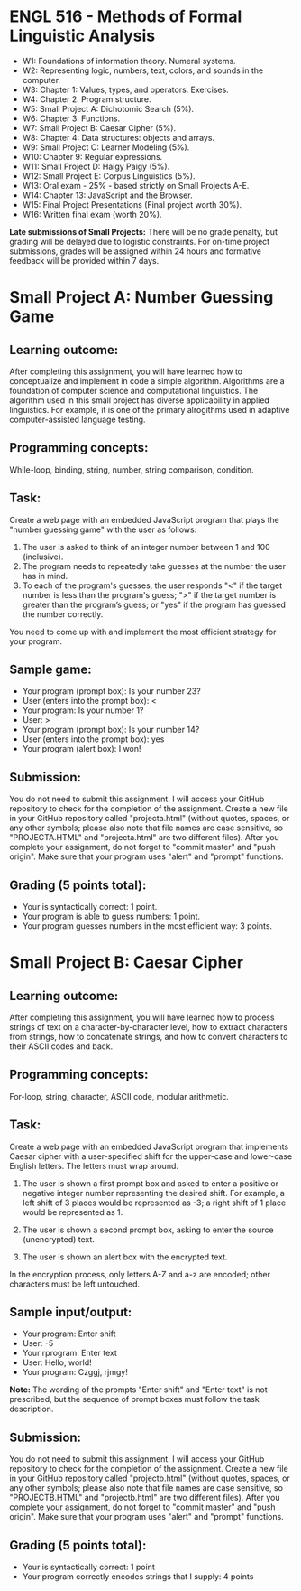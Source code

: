 # ENGL 516 - Methods of Formal Linguistic Analysis

- W1: Foundations of information theory. Numeral systems.
- W2: Representing logic, numbers, text, colors, and sounds in the computer.
- W3: Chapter 1: Values, types, and operators. Exercises.
- W4: Chapter 2: Program structure.
- W5: Small Project A: Dichotomic Search (5%).
- W6: Chapter 3: Functions.
- W7: Small Project B: Caesar Cipher (5%).
- W8: Chapter 4: Data structures: objects and arrays.
- W9: Small Project C: Learner Modeling (5%).
- W10: Chapter 9: Regular expressions.
- W11: Small Project D: Haigy Paigy (5%).
- W12: Small Project E: Corpus Linguistics (5%).
- W13: Oral exam - 25% - based strictly on Small Projects A-E.
- W14: Chapter 13: JavaScript and the Browser.
- W15: Final Project Presentations (Final project worth 30%).
- W16: Written final exam (worth 20%).

**Late submissions of Small Projects:** There will be no grade penalty, but grading will be
delayed due to logistic constraints. For on-time project submissions,
grades will be assigned within 24 hours and formative feedback will be
provided within 7 days.


# Small Project A: Number Guessing Game

## Learning outcome:

After completing this assignment, you will have learned how to
conceptualize and implement in code a simple algorithm. Algorithms are a
foundation of computer science and computational linguistics. The algorithm
used in this small project has diverse applicability in applied
linguistics. For example, it is one of the primary alrogithms used in
adaptive computer-assisted language testing.

## Programming concepts:

While-loop, binding, string, number, string comparison, condition.

## Task:

Create a web page with an embedded JavaScript program that plays the
"number guessing game" with the user as follows:

1. The user is asked to think of an integer number between 1 and 100 (inclusive).
2. The program needs to repeatedly take guesses at the number the user has in mind.
3. To each of the program's guesses, the user responds "<" if the target
number is less than the program's guess; ">" if the target number is
greater than the program’s guess; or "yes" if the program has guessed the
number correctly.

You need to come up with and implement the most efficient strategy for your
program.

## Sample game:

- Your program (prompt box): Is your number 23?
- User (enters into the prompt box): <
- Your program: Is your number 1?
- User: >
- Your program (prompt box): Is your number 14?
- User (enters into the prompt box): yes
- Your program (alert box): I won!

## Submission:

You do not need to submit this assignment. I will access your GitHub
repository to check for the completion of the assignment. Create a new file
in your GitHub repository called "projecta.html" (without quotes, spaces,
or any other symbols; please also note that file names are case sensitive,
so "PROJECTA.HTML" and "projecta.html" are two different files). After you
complete your assignment, do not forget to "commit master" and "push
origin". Make sure that your program uses "alert" and "prompt" functions.

## Grading (5 points total):

- Your is syntactically correct: 1 point.
- Your program is able to guess numbers: 1 point.
- Your program guesses numbers in the most efficient way: 3 points.

# Small Project B: Caesar Cipher

## Learning outcome:

After completing this assignment, you will have learned how to process
strings of text on a character-by-character level, how to extract
characters from strings, how to concatenate strings, and how to convert
characters to their ASCII codes and back.

## Programming concepts:

For-loop, string, character, ASCII code, modular arithmetic.

## Task:

Create a web page with an embedded JavaScript program that implements
Caesar cipher with a user-specified shift for the upper-case and lower-case
English letters. The letters must wrap around.

1. The user is shown a first prompt box and asked to enter a positive or
negative integer number representing the desired shift. For example, a left
shift of 3 places would be represented as -3; a right shift of 1 place
would be represented as 1.

2. The user is shown a second prompt box, asking to enter the source
(unencrypted) text.

3. The user is shown an alert box with the encrypted text.

In the encryption process, only letters A-Z and a-z are encoded; other
characters must be left untouched.

## Sample input/output:

- Your program: Enter shift
- User: -5
- Your rprogram: Enter text
- User: Hello, world!
- Your program: Czggj, rjmgy!

**Note:** The wording of the prompts "Enter shift" and "Enter text" is not
prescribed, but the sequence of prompt boxes must follow the task
description.

## Submission:

You do not need to submit this assignment. I will access your GitHub
repository to check for the completion of the assignment. Create a new file
in your GitHub repository called "projectb.html" (without quotes, spaces,
or any other symbols; please also note that file names are case sensitive,
so "PROJECTB.HTML" and "projectb.html" are two different files). After you
complete your assignment, do not forget to "commit master" and "push
origin". Make sure that your program uses "alert" and "prompt" functions.

## Grading (5 points total):

- Your is syntactically correct: 1 point
- Your program correctly encodes strings that I supply: 4 points

